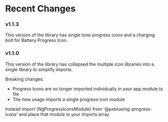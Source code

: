 # Recent Changes

### v1.1.3
This version of the library has single tone progress icons and a charging bolt for Battery Progress Icon.

### v1.1.0
This version of the library has collapsed the multiple icon libraries into a single library to simplify imports.

Breaking changes:
* Progress Icons are no longer imported individually in your app.module.ts file
* The new usage imports a single progress icon module

Instead import {NgProgressIconsModule} from '@pxblue/ng-progress-icons' and place that module in your imports array

